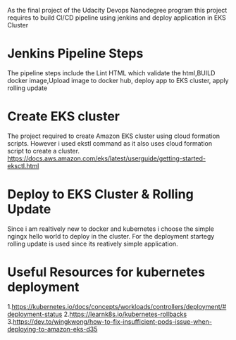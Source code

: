   As the final project of the Udacity Devops Nanodegree program this project requires to build CI/CD pipeline using jenkins and deploy application in EKS Cluster

# Jenkins Pipeline Steps
  The pipeline steps include the Lint HTML which validate the html,BUILD docker image,Upload image to docker hub, deploy app to EKS cluster, apply rolling update
    
# Create EKS cluster
  The project required to create Amazon EKS cluster using cloud formation scripts. However i used ekstl command as it also uses cloud formation script to create a 
  cluster. https://docs.aws.amazon.com/eks/latest/userguide/getting-started-eksctl.html
  
# Deploy to EKS Cluster & Rolling Update
  Since i am realtively new to docker and kubernetes i choose the simple ngingx hello world to deploy in the cluster. For the deployment startegy rolling update is
  used since its reatively simple application.
  
# Useful Resources for kubernetes deployment
  1.https://kubernetes.io/docs/concepts/workloads/controllers/deployment/#deployment-status
  2.https://learnk8s.io/kubernetes-rollbacks
  3.https://dev.to/wingkwong/how-to-fix-insufficient-pods-issue-when-deploying-to-amazon-eks-d35
  
